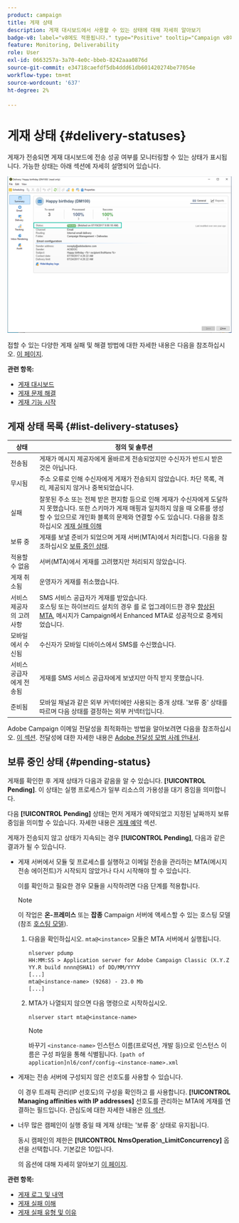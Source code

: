 ```yaml
---
product: campaign
title: 게재 상태
description: 게재 대시보드에서 사용할 수 있는 상태에 대해 자세히 알아보기
badge-v8: label="v8에도 적용됩니다." type="Positive" tooltip="Campaign v8에도 적용됩니다."
feature: Monitoring, Deliverability
role: User
exl-id: 0663257a-3a70-4e0c-bbeb-8242aaa0876d
source-git-commit: e34718caefdf5db4ddd61db601420274be77054e
workflow-type: tm+mt
source-wordcount: '637'
ht-degree: 2%

---
```


# 게재 상태 {#delivery-statuses}



<!--ajouter intro 

ajouter screenshot -->

게재가 전송되면 게재 대시보드에 전송 성공 여부를 모니터링할 수 있는 상태가 표시됩니다. 가능한 상태는 아래 섹션에 자세히 설명되어 있습니다.

![](assets/delivery-status.png)

접할 수 있는 다양한 게재 실패 및 해결 방법에 대한 자세한 내용은 다음을 참조하십시오. [이 페이지](understanding-delivery-failures.md).

**관련 항목:**

* [게재 대시보드](delivery-dashboard.md)
* [게재 문제 해결](delivery-troubleshooting.md)
* [게재 기능 시작](about-deliverability.md)

## 게재 상태 목록 {#list-delivery-statuses}

<table> 
 <thead> 
  <tr> 
   <th> 상태<br /> </th> 
   <th> 정의 및 솔루션<br /> </th> 
  </tr> 
 </thead> 
 <tbody> 
  <tr> 
   <td> 전송됨<br /> </td> 
   <td> 게재가 메시지 제공자에게 올바르게 전송되었지만 수신자가 반드시 받은 것은 아닙니다.<br /> </td> 
  </tr> 
  <tr> 
   <td> 무시됨<br /> </td> 
   <td> 주소 오류로 인해 수신자에게 게재가 전송되지 않았습니다. 차단 목록, 격리, 제공되지 않거나 중복되었습니다. <br /> </td> 
  </tr> 
  <tr> 
   <td> 실패<br /> </td> 
   <td> 잘못된 주소 또는 전체 받은 편지함 등으로 인해 게재가 수신자에게 도달하지 못했습니다. 또한 스키마가 게재 매핑과 일치하지 않을 때 오류를 생성할 수 있으므로 개인화 블록의 문제와 연결할 수도 있습니다. 다음을 참조하십시오 <a href="understanding-delivery-failures.md" target="_blank">게재 실패 이해</a><br /> </td> 
  </tr>
  <tr> 
   <td> 보류 중<br /> </td> 
   <td> 게재를 보낼 준비가 되었으며 게재 서버(MTA)에서 처리합니다. 다음을 참조하십시오 <a href="#pending-status" target="_blank">보류 중인 상태</a>.<br /> </td> 
  </tr> 
  <tr> 
   <td> 적용할 수 없음<br /> </td> 
   <td> 서버(MTA)에서 게재를 고려했지만 처리되지 않았습니다.<br /> </td> 
  </tr>  
  <tr> 
   <td> 게재 취소됨<br /> </td> 
   <td> 운영자가 게재를 취소했습니다.<br /> </td> 
  </tr> 
  <tr> 
   <td> 서비스 제공자의 고려 사항<br /> </td> 
   <td> SMS 서비스 공급자가 게재를 받았습니다.<br /> 호스팅 또는 하이브리드 설치의 경우 를 로 업그레이드한 경우 <a href="sending-with-enhanced-mta.md" target="_blank">향상된 MTA</a>, 메시지가 Campaign에서 Enhanced MTA로 성공적으로 중계되었습니다.</td> 
  </tr> 
  <tr> 
   <td> 모바일에서 수신됨<br /> </td> 
   <td> 수신자가 모바일 디바이스에서 SMS를 수신했습니다.<br /> </td> 
  </tr>
  <tr> 
   <td> 서비스 공급자에게 전송됨<br /> </td> 
   <td> 게재를 SMS 서비스 공급자에게 보냈지만 아직 받지 못했습니다.<br />
   </td> 
  </tr> 
  <tr> 
   <td> 준비됨<br /> </td> 
   <td> 모바일 채널과 같은 외부 커넥터에만 사용되는 중개 상태. '보류 중' 상태를 따르며 다음 상태를 결정하는 외부 커넥터입니다.<br /> </td> 
  </tr> 
 </tbody> 
</table>

Adobe Campaign 이메일 전달성을 최적화하는 방법을 알아보려면 다음을 참조하십시오. [이 섹션](about-deliverability.md). 전달성에 대한 자세한 내용은 [Adobe 전달성 모범 사례 안내서](https://experienceleague.adobe.com/docs/deliverability-learn/deliverability-best-practice-guide/introduction.html?lang=ko).

## 보류 중인 상태 {#pending-status}

게재를 확인한 후 게재 상태가 다음과 같음을 알 수 있습니다. **[!UICONTROL Pending]**. 이 상태는 실행 프로세스가 일부 리소스의 가용성을 대기 중임을 의미합니다.

다음 **[!UICONTROL Pending]** 상태는 먼저 게재가 예약되었고 지정된 날짜까지 보류 중임을 의미할 수 있습니다. 자세한 내용은 [게재 예약](steps-sending-the-delivery.md#scheduling-the-delivery-sending) 섹션.

게재가 전송되지 않고 상태가 지속되는 경우 **[!UICONTROL Pending]**, 다음과 같은 결과가 될 수 있습니다.

* 게재 서버에서 모듈 및 프로세스를 실행하고 이메일 전송을 관리하는 MTA(메시지 전송 에이전트)가 시작되지 않았거나 다시 시작해야 할 수 있습니다.

  이를 확인하고 필요한 경우 모듈을 시작하려면 다음 단계를 적용합니다.

  >[!NOTE]
  >
  >이 작업은 **온-프레미스** 또는 **잡종** Campaign 서버에 액세스할 수 있는 호스팅 모델(참조 [호스팅 모델](../../installation/using/hosting-models.md)).

   1. 다음을 확인하십시오. `mta@<instance>` 모듈은 MTA 서버에서 실행됩니다.

      ```
      nlserver pdump
      HH:MM:SS > Application server for Adobe Campaign Classic (X.Y.Z YY.R build nnnn@SHA1) of DD/MM/YYYY
      [...]
      mta@<instance-name> (9268) - 23.0 Mb
      [...]
      ```

   1. MTA가 나열되지 않으면 다음 명령으로 시작하십시오.

      ```
      nlserver start mta@<instance-name>
      ```

      >[!NOTE]
      >
      >바꾸기 `<instance-name>` 인스턴스 이름(프로덕션, 개발 등)으로 인스턴스 이름은 구성 파일을 통해 식별됩니다. `[path of application]nl6/conf/config-<instance-name>.xml`

* 게재는 전송 서버에 구성되지 않은 선호도를 사용할 수 있습니다.

  이 경우 트래픽 관리(IP 선호도)의 구성을 확인하고 를 사용합니다. **[!UICONTROL Managing affinities with IP addresses]** 선호도를 관리하는 MTA에 게재를 연결하는 필드입니다. 관심도에 대한 자세한 내용은 [이 섹션](../../installation/using/configure-delivery-settings.md).

* 너무 많은 캠페인이 실행 중일 때 게재 상태는 &#39;보류 중&#39; 상태로 유지됩니다.

  동시 캠페인의 제한은 **[!UICONTROL NmsOperation_LimitConcurrency]** 옵션을 선택합니다. 기본값은 10입니다.

  의 옵션에 대해 자세히 알아보기 [이 페이지](../../installation/using/configuring-campaign-options.md).


**관련 항목:**

* [게재 로그 및 내역](#delivery-logs-and-history)
* [게재 실패 이해](understanding-delivery-failures.md)
* [게재 실패 유형 및 이유](understanding-delivery-failures.md#delivery-failure-types-and-reasons)

